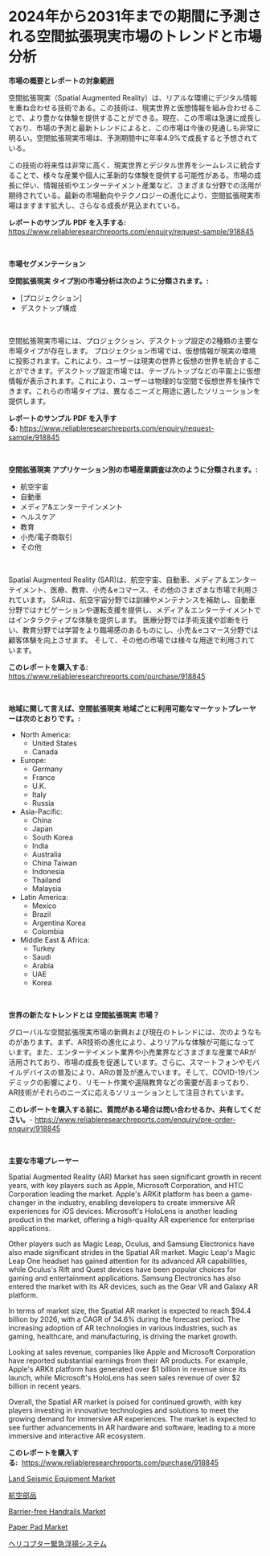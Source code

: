 <p><h1>2024年から2031年までの期間に予測される空間拡張現実市場のトレンドと市場分析</h1></p><p><strong>市場の概要とレポートの対象範囲</strong></p>
<p><p>空間拡張現実（Spatial Augmented Reality）は、リアルな環境にデジタル情報を重ね合わせる技術である。この技術は、現実世界と仮想情報を組み合わせることで、より豊かな体験を提供することができる。現在、この市場は急速に成長しており、市場の予測と最新トレンドによると、この市場は今後の見通しも非常に明るい。空間拡張現実市場は、予測期間中に年率4.9%で成長すると予想されている。</p><p>この技術の将来性は非常に高く、現実世界とデジタル世界をシームレスに統合することで、様々な産業や個人に革新的な体験を提供する可能性がある。市場の成長に伴い、情報技術やエンターテイメント産業など、さまざまな分野での活用が期待されている。最新の市場動向やテクノロジーの進化により、空間拡張現実市場はますます拡大し、さらなる成長が見込まれている。</p></p>
<p><strong>レポートのサンプル PDF を入手する:</strong> <a href="https://www.reliableresearchreports.com/enquiry/request-sample/918845">https://www.reliableresearchreports.com/enquiry/request-sample/918845</a></p>
<p>&nbsp;</p>
<p><strong>市場セグメンテーション</strong></p>
<p><strong>空間拡張現実 タイプ別の市場分析は次のように分類されます。:</strong></p>
<p><ul><li>[プロジェクション]</li><li>デスクトップ構成</li></ul></p>
<p>&nbsp;</p>
<p><p>空間拡張現実市場には、プロジェクション、デスクトップ設定の2種類の主要な市場タイプが存在します。 プロジェクション市場では、仮想情報が現実の環境に投影されます。これにより、ユーザーは現実の世界と仮想の世界を統合することができます。デスクトップ設定市場では、テーブルトップなどの平面上に仮想情報が表示されます。これにより、ユーザーは物理的な空間で仮想世界を操作できます。これらの市場タイプは、異なるニーズと用途に適したソリューションを提供します。</p></p>
<p><strong>レポートのサンプル PDF を入手する:</strong>&nbsp;<a href="https://www.reliableresearchreports.com/enquiry/request-sample/918845">https://www.reliableresearchreports.com/enquiry/request-sample/918845</a></p>
<p>&nbsp;</p>
<p><strong> 空間拡張現実 アプリケーション別の市場産業調査は次のように分類されます。:</strong></p>
<p><ul><li>航空宇宙</li><li>自動車</li><li>メディア&エンターテインメント</li><li>ヘルスケア</li><li>教育</li><li>小売/電子商取引</li><li>その他</li></ul></p>
<p>&nbsp;</p>
<p><p>Spatial Augmented Reality (SAR)は、航空宇宙、自動車、メディア＆エンターテイメント、医療、教育、小売＆eコマース、その他のさまざまな市場で利用されています。 SARは、航空宇宙分野では訓練やメンテナンスを補助し、自動車分野ではナビゲーションや運転支援を提供し、メディア＆エンターテイメントではインタラクティブな体験を提供します。 医療分野では手術支援や診断を行い、教育分野では学習をより臨場感のあるものにし、小売＆eコマース分野では顧客体験を向上させます。 そして、その他の市場では様々な用途で利用されています。</p></p>
<p><strong>このレポートを購入する:</strong>&nbsp; <a href="https://www.reliableresearchreports.com/purchase/918845">https://www.reliableresearchreports.com/purchase/918845</a></p>
<p>&nbsp;</p>
<p><strong>地域に関して言えば、空間拡張現実 地域ごとに利用可能なマーケットプレーヤーは次のとおりです。:</strong></p>
<p><ul>
    <li>
        North America:
        <ul>
            <li>United States</li>
            <li>Canada</li>
        </ul>
    </li>
    <li>
        Europe:
        <ul>
            <li>Germany</li>
            <li>France</li>
            <li>U.K.</li>
            <li>Italy</li>
            <li>Russia</li>
        </ul>
    </li>
    <li>
        Asia-Pacific:
        <ul>
            <li>China</li>
            <li>Japan</li>
            <li>South Korea</li>
            <li>India</li>
            <li>Australia</li>
            <li>China Taiwan</li>
            <li>Indonesia</li>
            <li>Thailand</li>
            <li>Malaysia</li>
        </ul>
    </li>
    <li>
        Latin America:
        <ul>
            <li>Mexico</li>
            <li>Brazil</li>
            <li>Argentina Korea</li>
            <li>Colombia</li>
        </ul>
    </li>
    <li>
        Middle East & Africa:
        <ul>
            <li>Turkey</li>
            <li>Saudi</li>
            <li>Arabia</li>
            <li>UAE</li>
            <li>Korea</li>
        </ul>
    </li>
    </ul></p>
<p>&nbsp;</p>
<p><strong>世界の新たなトレンドとは 空間拡張現実 市場？</strong></p>
<p><p>グローバルな空間拡張現実市場の新興および現在のトレンドには、次のようなものがあります。まず、AR技術の進化により、よりリアルな体験が可能になっています。また、エンターテイメント業界や小売業界などさまざまな産業でARが活用されており、市場の成長を促進しています。さらに、スマートフォンやモバイルデバイスの普及により、ARの普及が進んでいます。そして、COVID-19パンデミックの影響により、リモート作業や遠隔教育などの需要が高まっており、AR技術がそれらのニーズに応えるソリューションとして注目されています。</p></p>
<p><strong>このレポートを購入する前に、質問がある場合は問い合わせるか、共有してください。</strong>- <a href="https://www.reliableresearchreports.com/enquiry/pre-order-enquiry/918845">https://www.reliableresearchreports.com/enquiry/pre-order-enquiry/918845</a></p>
<p>&nbsp;</p>
<p><strong>主要な市場プレーヤー</strong></p>
<p><p>Spatial Augmented Reality (AR) Market has seen significant growth in recent years, with key players such as Apple, Microsoft Corporation, and HTC Corporation leading the market. Apple's ARKit platform has been a game-changer in the industry, enabling developers to create immersive AR experiences for iOS devices. Microsoft's HoloLens is another leading product in the market, offering a high-quality AR experience for enterprise applications.</p><p>Other players such as Magic Leap, Oculus, and Samsung Electronics have also made significant strides in the Spatial AR market. Magic Leap's Magic Leap One headset has gained attention for its advanced AR capabilities, while Oculus's Rift and Quest devices have been popular choices for gaming and entertainment applications. Samsung Electronics has also entered the market with its AR devices, such as the Gear VR and Galaxy AR platform.</p><p>In terms of market size, the Spatial AR market is expected to reach $94.4 billion by 2026, with a CAGR of 34.6% during the forecast period. The increasing adoption of AR technologies in various industries, such as gaming, healthcare, and manufacturing, is driving the market growth.</p><p>Looking at sales revenue, companies like Apple and Microsoft Corporation have reported substantial earnings from their AR products. For example, Apple's ARKit platform has generated over $1 billion in revenue since its launch, while Microsoft's HoloLens has seen sales revenue of over $2 billion in recent years.</p><p>Overall, the Spatial AR market is poised for continued growth, with key players investing in innovative technologies and solutions to meet the growing demand for immersive AR experiences. The market is expected to see further advancements in AR hardware and software, leading to a more immersive and interactive AR ecosystem.</p></p>
<p><strong>このレポートを購入する:</strong>&nbsp;&nbsp;<a href="https://www.reliableresearchreports.com/purchase/918845">https://www.reliableresearchreports.com/purchase/918845</a></p>
<p><p><a href="https://github.com/jerrycopelandthomaswsqd8q/Market-Research-Report-List-1/blob/main/land-seismic-equipment-market.md">Land Seismic Equipment Market</a></p><p><a href="https://github.com/mohamedbakry57/Market-Research-Report-List-2/blob/main/8252148182711.md">航空部品</a></p><p><a href="https://issuu.com/reportprime-2/docs/barrier-free-handrails-market-size-2030.pptx">Barrier-free Handrails Market</a></p><p><a href="https://issuu.com/reportprime-2/docs/paper-pad-market-size-2030.pptx">Paper Pad Market</a></p><p><a href="https://github.com/lababdou/Market-Research-Report-List-2/blob/main/5211970182712.md">ヘリコプター緊急浮揚システム</a></p></p>